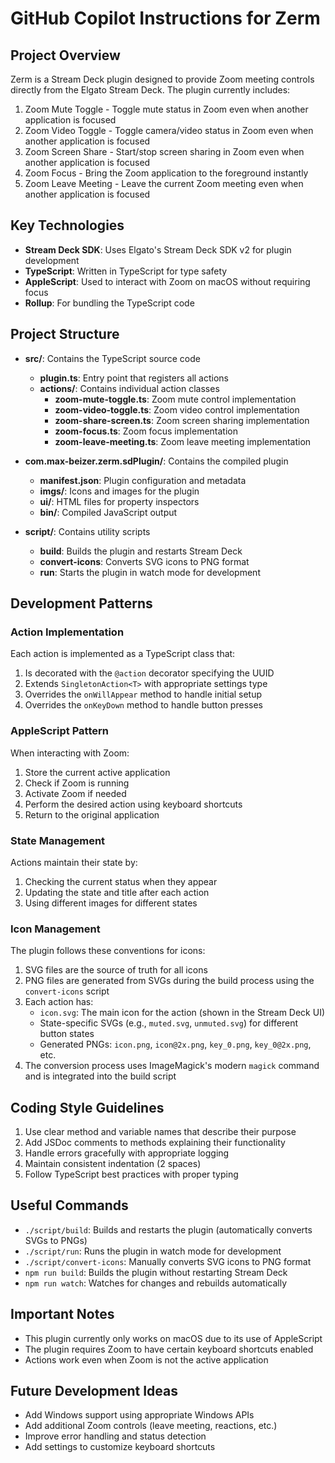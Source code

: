 # GitHub Copilot Instructions for Zerm

## Project Overview

Zerm is a Stream Deck plugin designed to provide Zoom meeting controls directly from the Elgato Stream Deck. The plugin currently includes:

1. Zoom Mute Toggle - Toggle mute status in Zoom even when another application is focused
2. Zoom Video Toggle - Toggle camera/video status in Zoom even when another application is focused
3. Zoom Screen Share - Start/stop screen sharing in Zoom even when another application is focused
4. Zoom Focus - Bring the Zoom application to the foreground instantly
5. Zoom Leave Meeting - Leave the current Zoom meeting even when another application is focused

## Key Technologies

- **Stream Deck SDK**: Uses Elgato's Stream Deck SDK v2 for plugin development
- **TypeScript**: Written in TypeScript for type safety
- **AppleScript**: Used to interact with Zoom on macOS without requiring focus
- **Rollup**: For bundling the TypeScript code

## Project Structure

- **src/**: Contains the TypeScript source code

  - **plugin.ts**: Entry point that registers all actions
  - **actions/**: Contains individual action classes
    - **zoom-mute-toggle.ts**: Zoom mute control implementation
    - **zoom-video-toggle.ts**: Zoom video control implementation
    - **zoom-share-screen.ts**: Zoom screen sharing implementation
    - **zoom-focus.ts**: Zoom focus implementation
    - **zoom-leave-meeting.ts**: Zoom leave meeting implementation

- **com.max-beizer.zerm.sdPlugin/**: Contains the compiled plugin

  - **manifest.json**: Plugin configuration and metadata
  - **imgs/**: Icons and images for the plugin
  - **ui/**: HTML files for property inspectors
  - **bin/**: Compiled JavaScript output

- **script/**: Contains utility scripts
  - **build**: Builds the plugin and restarts Stream Deck
  - **convert-icons**: Converts SVG icons to PNG format
  - **run**: Starts the plugin in watch mode for development

## Development Patterns

### Action Implementation

Each action is implemented as a TypeScript class that:

1. Is decorated with the `@action` decorator specifying the UUID
2. Extends `SingletonAction<T>` with appropriate settings type
3. Overrides the `onWillAppear` method to handle initial setup
4. Overrides the `onKeyDown` method to handle button presses

### AppleScript Pattern

When interacting with Zoom:

1. Store the current active application
2. Check if Zoom is running
3. Activate Zoom if needed
4. Perform the desired action using keyboard shortcuts
5. Return to the original application

### State Management

Actions maintain their state by:

1. Checking the current status when they appear
2. Updating the state and title after each action
3. Using different images for different states

### Icon Management

The plugin follows these conventions for icons:

1. SVG files are the source of truth for all icons
2. PNG files are generated from SVGs during the build process using the `convert-icons` script
3. Each action has:
   - `icon.svg`: The main icon for the action (shown in the Stream Deck UI)
   - State-specific SVGs (e.g., `muted.svg`, `unmuted.svg`) for different button states
   - Generated PNGs: `icon.png`, `icon@2x.png`, `key_0.png`, `key_0@2x.png`, etc.
4. The conversion process uses ImageMagick's modern `magick` command and is integrated into the build script

## Coding Style Guidelines

1. Use clear method and variable names that describe their purpose
2. Add JSDoc comments to methods explaining their functionality
3. Handle errors gracefully with appropriate logging
4. Maintain consistent indentation (2 spaces)
5. Follow TypeScript best practices with proper typing

## Useful Commands

- `./script/build`: Builds and restarts the plugin (automatically converts SVGs to PNGs)
- `./script/run`: Runs the plugin in watch mode for development
- `./script/convert-icons`: Manually converts SVG icons to PNG format
- `npm run build`: Builds the plugin without restarting Stream Deck
- `npm run watch`: Watches for changes and rebuilds automatically

## Important Notes

- This plugin currently only works on macOS due to its use of AppleScript
- The plugin requires Zoom to have certain keyboard shortcuts enabled
- Actions work even when Zoom is not the active application

## Future Development Ideas

- Add Windows support using appropriate Windows APIs
- Add additional Zoom controls (leave meeting, reactions, etc.)
- Improve error handling and status detection
- Add settings to customize keyboard shortcuts

